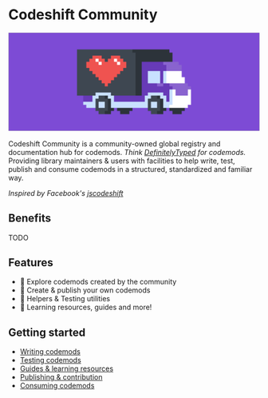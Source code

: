 # Codeshift Community

<p align="center">
  <img width="700" src="assets/github-banner.png" alt="CodeshiftCommunity Logo">
</p>

Codeshift Community is a community-owned global registry and documentation hub for codemods. _Think [DefinitelyTyped](https://github.com/DefinitelyTyped/DefinitelyTyped) for codemods._ Providing library maintainers & users with facilities to help write, test, publish and consume codemods in a structured, standardized and familiar way.

_Inspired by Facebook's [jscodeshift](https://github.com/facebook/jscodeshift)_

## Benefits

TODO

## Features

- 🔭 Explore codemods created by the community
- 🚛 Create & publish your own codemods
- 🤖 Helpers & Testing utilities
- 📖 Learning resources, guides and more!

## Getting started

- [Writing codemods](https://codeshiftcommunity.github.io/CodeshiftCommunity/docs/authoring)
- [Testing codemods](https://codeshiftcommunity.github.io/CodeshiftCommunity/docs/testing)
- [Guides & learning resources](https://codeshiftcommunity.github.io/CodeshiftCommunity/docs/your-first-codemod)
- [Publishing & contribution](https://codeshiftcommunity.github.io/CodeshiftCommunity/docs/contribution)
- [Consuming codemods](https://codeshiftcommunity.github.io/CodeshiftCommunity/docs/consuming)
